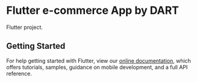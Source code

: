 # Flutter e-commerce App by DART

Flutter project.

## Getting Started


For help getting started with Flutter, view our
[online documentation](https://flutter.dev/docs), which offers tutorials,
samples, guidance on mobile development, and a full API reference.
